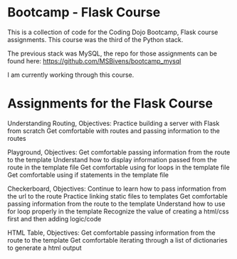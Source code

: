# Bootcamp - Flask Course
This is a collection of code for the Coding Dojo Bootcamp, Flask course assignments.
This course was the third of the Python stack.

The previous stack was MySQL, the repo for those assignments can be found here: https://github.com/MSBivens/bootcamp_mysql

I am currently working through this course.

# Assignments for the Flask Course 
Understanding Routing, Objectives:
    Practice building a server with Flask from scratch
    Get comfortable with routes and passing information to the routes

Playground, Objectives:
    Get comfortable passing information from the route to the template
    Understand how to display information passed from the route in the template file
    Get comfortable using for loops in the template file
    Get comfortable using if statements in the template file

Checkerboard, Objectives:
    Continue to learn how to pass information from the url to the route
    Practice linking static files to templates
    Get comfortable passing information from the route to the template
    Understand how to use for loop properly in the template 
    Recognize the value of creating a html/css first and then adding logic/code

HTML Table, Objectives:
    Get comfortable passing information from the route to the template
    Get comfortable iterating through a list of dictionaries to generate a html output